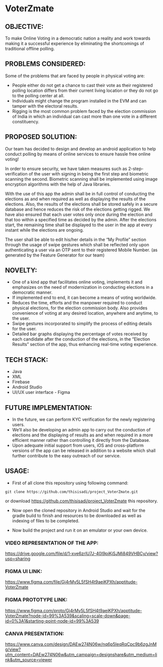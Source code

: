 # VoterZmate

## **OBJECTIVE:**

To make Online Voting in a democratic nation a reality and work towards making it a successful experience by eliminating the shortcomings of traditional offline polling.


## **PROBLEMS CONSIDERED:**

Some of the problems that are faced by people in physical voting are:

- People either do not get a chance to cast their vote as their registered polling location differs from their current living location or they do not go to the polling center at all.
- Individuals might change the program installed in the EVM and can tamper with the electoral results.
- Rigging is the most common problem faced by the election commission of India in which an individual can cast more than one vote in a different constituency.


## **PROPOSED SOLUTION:**

Our team has decided to design and develop an android application to help conduct polling by means of online services to ensure hassle free online voting!
 
In order to ensure security, we have taken measures such as 2-step-verification of the user with signing in being the first step and biometric scanning the second. Biometric scanning shall be implemented using image encryption algorithms with the help of Java libraries.
 
With the use of this app the admin shall be in full control of conducting the elections as and when required as well as displaying the results of the elections. Also, the results of the elections shall be stored safely in a secure database and hence reduces the risk of the elections getting rigged. We have also ensured that each user votes only once during the election and that too within a specified time as decided by the admin. After the elections start, the remaining time shall be displayed to the user in the app at every instant while the elections are ongoing.
 
The user shall be able to edit his/her details in the “My Profile” section through the usage of swipe gestures which shall be reflected only upon authenticating a user via an OTP sent to their registered Mobile Number. (as generated by the Feature Generator for our team)


## **NOVELTY:**

- One of a kind app that facilitates online voting, implements it and emphasizes on the need of modernization in conducting elections in a democratic manner.
- If implemented end to end, it can become a means of voting worldwide. 
- Reduces the time, efforts and the manpower required to conduct physical elections, for the election commission body. Also provides convenience of voting at any desired location, anywhere and anytime, to the user.
- Swipe gestures incorporated to simplify the process of editing details for the user. 
- Detailed bar graphs displaying the percentage of votes received by each candidate after the conduction of the elections, in the “Election Results” section of the app, thus enhancing real-time voting experience.   

## **TECH STACK:**

- Java
- XML
- Firebase
- Android Studio
- UI/UX user interface - Figma


## **FUTURE IMPLEMENTATION:**

- In the future, we can perform KYC verification for the newly registering users.
- We’ll also be developing an admin app to carry out the conduction of elections and the displaying of results as and when required in a more efficient manner rather than controlling it directly from the Database.
- Upon adequate initial support from users, iOS and cross-platform versions of the app can be released in addition to a website which shall further contribute to the easy outreach of our service.

## **USAGE:**

- First of all clone this repository using following command:

```git clone https://github.com/thisisadi/project_VoterZmate.git```

or download https://github.com/thisisadi/project_VoterZmate this repository.


- Now open the cloned repository in Android Studio and wait for the gradle build to finish and resources to be downloaded as well as indexing of files to be completed. 


- Now build the project and run it on an emulator or your own device.


### **VIDEO REPRESENTATION OF THE APP:**
https://drive.google.com/file/d/1-xve6zrIU7J-40I9piKjSJMi849VHBCy/view?usp=sharing

### **FIGMA UI LINK:**
https://www.figma.com/file/Gj4rMy5L5fSH4t9aeiKPXh/apptitude-VoterZmate

### **FIGMA PROTOTYPE LINK:**
https://www.figma.com/proto/Gj4rMy5L5fSH4t9aeiKPXh/apptitude-VoterZmate?node-id=99%3A539&scaling=scale-down&page-id=0%3A1&starting-point-node-id=99%3A539

### **CANVA PRESENTATION:**
https://www.canva.com/design/DAEw274N06w/nq6p5IeqRqCpc9b6zgJnMg/view?utm_content=DAEw274N06w&utm_campaign=designshare&utm_medium=link&utm_source=viewer
